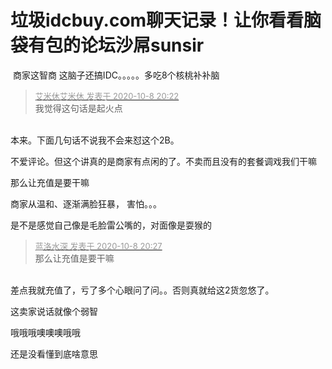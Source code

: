 # 垃圾idcbuy.com聊天记录！让你看看脑袋有包的论坛沙屌sunsir


<img src="static/image/smiley/yct/022.gif" smilieid="42" border="0" alt="" /> 商家这智商 这脑子还搞IDC。。。。。多吃8个核桃补补脑

<div class="quote"><blockquote><font size="2"><a href="https://www.hostloc.com/forum.php?mod=redirect&amp;goto=findpost&amp;pid=9273109&amp;ptid=752088" target="_blank"><font color="#999999">艾米休艾米休 发表于 2020-10-8 20:22</font></a></font><br />
我觉得这句话是起火点</blockquote></div><br />
本来。下面几句话不说我不会来怼这个2B。

不爱评论。但这个讲真的是商家有点闲的了。不卖而且没有的套餐调戏我们干嘛

那么让充值是要干嘛

商家从温和、逐渐满脸狂暴， 害怕。。。

是不是感觉自己像是毛脸雷公嘴的，对面像是耍猴的<img src="static/image/smiley/default/smile.gif" smilieid="1" border="0" alt="" />

<div class="quote"><blockquote><font size="2"><a href="https://www.hostloc.com/forum.php?mod=redirect&amp;goto=findpost&amp;pid=9273139&amp;ptid=752088" target="_blank"><font color="#999999">蓝洛水深 发表于 2020-10-8 20:27</font></a></font><br />
那么让充值是要干嘛</blockquote></div><br />
差点我就充值了，亏了多个心眼问了问。。否则真就给这2货忽悠了。

这卖家说话就像个弱智<img id="aimg_Exv5X" onclick="zoom(this, this.src, 0, 0, 0)" class="zoom" src="https://cdn.jsdelivr.net/gh/hishis/forum-master/public/images/patch.gif" onmouseover="img_onmouseoverfunc(this)" onload="thumbImg(this)" border="0" alt="" />

哦哦哦噢噢噢哦哦

还是没看懂到底啥意思
